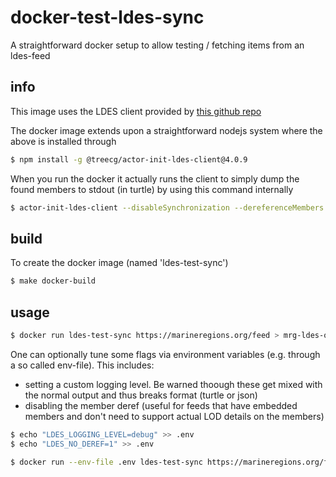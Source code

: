 # docker-test-ldes-sync
A straightforward docker setup to allow testing / fetching items from an ldes-feed


## info
This image uses the LDES client provided by [this github repo](https://github.com/TREEcg/event-stream-client)

The docker image extends upon a straightforward nodejs system where the above is installed through 
```sh
$ npm install -g @treecg/actor-init-ldes-client@4.0.9
```

When you run the docker it actually runs the client to simply dump the found members to stdout (in turtle) by using this command internally
``` sh
$ actor-init-ldes-client --disableSynchronization --dereferenceMembers --requestsPerMinute 60 -mimeType text/turtle --loggingLevel error $1 
```

## build

To create the docker image (named 'ldes-test-sync') 

```sh
$ make docker-build 
```

## usage

```sh
$ docker run ldes-test-sync https://marineregions.org/feed > mrg-ldes-out-$(date --iso).ttl
```

One can optionally tune some flags via environment variables (e.g. through a so called env-file). This includes:
* setting a custom logging level.  Be warned thoough these get mixed with the normal output and thus breaks format (turtle or json) 
* disabling the member deref (useful for feeds that have embedded members and don't need to support actual LOD details on the members)

```sh
$ echo "LDES_LOGGING_LEVEL=debug" >> .env
$ echo "LDES_NO_DEREF=1" >> .env

$ docker run --env-file .env ldes-test-sync https://marineregions.org/feed > mrg-ldes-out-$(date --iso).ttl
```

